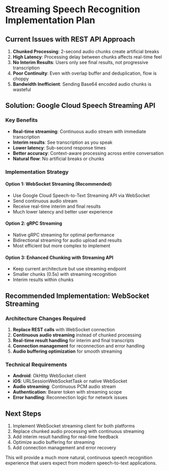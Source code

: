 # Streaming Speech Recognition Implementation Plan

## Current Issues with REST API Approach

1. **Chunked Processing**: 2-second audio chunks create artificial breaks
2. **High Latency**: Processing delay between chunks affects real-time feel
3. **No Interim Results**: Users only see final results, not progressive transcription
4. **Poor Continuity**: Even with overlap buffer and deduplication, flow is choppy
5. **Bandwidth Inefficient**: Sending Base64 encoded audio chunks is wasteful

## Solution: Google Cloud Speech Streaming API

### Key Benefits
- **Real-time streaming**: Continuous audio stream with immediate transcription
- **Interim results**: See transcription as you speak
- **Lower latency**: Sub-second response times
- **Better accuracy**: Context-aware processing across entire conversation
- **Natural flow**: No artificial breaks or chunks

### Implementation Strategy

#### Option 1: WebSocket Streaming (Recommended)
- Use Google Cloud Speech-to-Text Streaming API via WebSocket
- Send continuous audio stream
- Receive real-time interim and final results
- Much lower latency and better user experience

#### Option 2: gRPC Streaming 
- Native gRPC streaming for optimal performance
- Bidirectional streaming for audio upload and results
- Most efficient but more complex to implement

#### Option 3: Enhanced Chunking with Streaming API
- Keep current architecture but use streaming endpoint
- Smaller chunks (0.5s) with streaming recognition
- Interim results within chunks

## Recommended Implementation: WebSocket Streaming

### Architecture Changes Required

1. **Replace REST calls** with WebSocket connection
2. **Continuous audio streaming** instead of chunked processing
3. **Real-time result handling** for interim and final transcripts
4. **Connection management** for reconnection and error handling
5. **Audio buffering optimization** for smooth streaming

### Technical Requirements

- **Android**: OkHttp WebSocket client
- **iOS**: URLSessionWebSocketTask or native WebSocket
- **Audio streaming**: Continuous PCM audio stream
- **Authentication**: Bearer token with streaming scope
- **Error handling**: Reconnection logic for network issues

## Next Steps

1. Implement WebSocket streaming client for both platforms
2. Replace chunked audio processing with continuous streaming
3. Add interim result handling for real-time feedback
4. Optimize audio buffering for streaming
5. Add connection management and error recovery

This will provide a much more natural, continuous speech recognition experience that users expect from modern speech-to-text applications.

